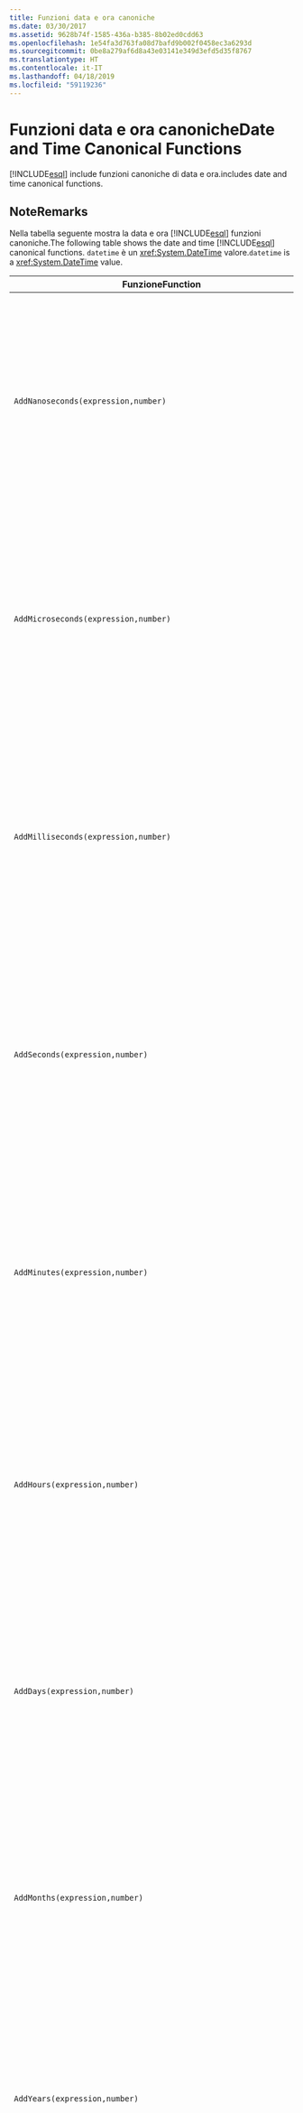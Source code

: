```yaml
---
title: Funzioni data e ora canoniche
ms.date: 03/30/2017
ms.assetid: 9628b74f-1585-436a-b385-8b02ed0cdd63
ms.openlocfilehash: 1e54fa3d763fa08d7bafd9b002f0458ec3a6293d
ms.sourcegitcommit: 0be8a279af6d8a43e03141e349d3efd5d35f8767
ms.translationtype: HT
ms.contentlocale: it-IT
ms.lasthandoff: 04/18/2019
ms.locfileid: "59119236"
---
```

# <a name="date-and-time-canonical-functions"></a><span data-ttu-id="fbb4d-102">Funzioni data e ora canoniche</span><span class="sxs-lookup"><span data-stu-id="fbb4d-102">Date and Time Canonical Functions</span></span>
[!INCLUDE[esql](../../../../../../includes/esql-md.md)] <span data-ttu-id="fbb4d-103">include funzioni canoniche di data e ora.</span><span class="sxs-lookup"><span data-stu-id="fbb4d-103">includes date and time canonical functions.</span></span>  
  
## <a name="remarks"></a><span data-ttu-id="fbb4d-104">Note</span><span class="sxs-lookup"><span data-stu-id="fbb4d-104">Remarks</span></span>  
 <span data-ttu-id="fbb4d-105">Nella tabella seguente mostra la data e ora [!INCLUDE[esql](../../../../../../includes/esql-md.md)] funzioni canoniche.</span><span class="sxs-lookup"><span data-stu-id="fbb4d-105">The following table shows the date and time [!INCLUDE[esql](../../../../../../includes/esql-md.md)] canonical functions.</span></span> <span data-ttu-id="fbb4d-106">`datetime` è un <xref:System.DateTime> valore.</span><span class="sxs-lookup"><span data-stu-id="fbb4d-106">`datetime` is a <xref:System.DateTime> value.</span></span>  
  
|<span data-ttu-id="fbb4d-107">Funzione</span><span class="sxs-lookup"><span data-stu-id="fbb4d-107">Function</span></span>|<span data-ttu-id="fbb4d-108">Descrizione</span><span class="sxs-lookup"><span data-stu-id="fbb4d-108">Description</span></span>|  
|--------------|-----------------|  
|`AddNanoseconds(expression,number)`|<span data-ttu-id="fbb4d-109">Aggiunge i nanosecondi specificati dal valore di `number` all'oggetto `expression`.</span><span class="sxs-lookup"><span data-stu-id="fbb4d-109">Adds the specified `number` of nanoseconds to the `expression`.</span></span><br /><br /> <span data-ttu-id="fbb4d-110">**Argomenti**</span><span class="sxs-lookup"><span data-stu-id="fbb4d-110">**Arguments**</span></span><br /><br /> <span data-ttu-id="fbb4d-111">`expression`: `DateTime`, `DateTimeOffset` o `Time`.</span><span class="sxs-lookup"><span data-stu-id="fbb4d-111">`expression`: `DateTime`, `DateTimeOffset`, or `Time`.</span></span><br /><br /> <span data-ttu-id="fbb4d-112">`number`: `Int32`.</span><span class="sxs-lookup"><span data-stu-id="fbb4d-112">`number`: `Int32`.</span></span><br /><br /> <span data-ttu-id="fbb4d-113">**Valore restituito**</span><span class="sxs-lookup"><span data-stu-id="fbb4d-113">**Return Value**</span></span><br /><br /> <span data-ttu-id="fbb4d-114">Tipo di `expression`.</span><span class="sxs-lookup"><span data-stu-id="fbb4d-114">The type of `expression`.</span></span>|  
|`AddMicroseconds(expression,number)`|<span data-ttu-id="fbb4d-115">Aggiunge il `number` specificato di microsecondi all'oggetto `expression`.</span><span class="sxs-lookup"><span data-stu-id="fbb4d-115">Adds the specified `number` of microseconds to the `expression`.</span></span><br /><br /> <span data-ttu-id="fbb4d-116">**Argomenti**</span><span class="sxs-lookup"><span data-stu-id="fbb4d-116">**Arguments**</span></span><br /><br /> <span data-ttu-id="fbb4d-117">`expression`: `DateTime`, `DateTimeOffset` o `Time`.</span><span class="sxs-lookup"><span data-stu-id="fbb4d-117">`expression`: `DateTime`, `DateTimeOffset`, or `Time`.</span></span><br /><br /> <span data-ttu-id="fbb4d-118">`number`: `Int32`.</span><span class="sxs-lookup"><span data-stu-id="fbb4d-118">`number`: `Int32`.</span></span><br /><br /> <span data-ttu-id="fbb4d-119">**Valore restituito**</span><span class="sxs-lookup"><span data-stu-id="fbb4d-119">**Return Value**</span></span><br /><br /> <span data-ttu-id="fbb4d-120">Tipo di `expression`.</span><span class="sxs-lookup"><span data-stu-id="fbb4d-120">The type of `expression`.</span></span>|  
|`AddMilliseconds(expression,number)`|<span data-ttu-id="fbb4d-121">Aggiunge il `number` specificato di millisecondi all'oggetto `expression`.</span><span class="sxs-lookup"><span data-stu-id="fbb4d-121">Adds the specified `number` of milliseconds to the `expression`.</span></span><br /><br /> <span data-ttu-id="fbb4d-122">**Argomenti**</span><span class="sxs-lookup"><span data-stu-id="fbb4d-122">**Arguments**</span></span><br /><br /> <span data-ttu-id="fbb4d-123">`expression`: `DateTime`, `DateTimeOffset` o `Time`.</span><span class="sxs-lookup"><span data-stu-id="fbb4d-123">`expression`: `DateTime`, `DateTimeOffset`, or `Time`.</span></span><br /><br /> <span data-ttu-id="fbb4d-124">`number`: `Int32`.</span><span class="sxs-lookup"><span data-stu-id="fbb4d-124">`number`: `Int32`.</span></span><br /><br /> <span data-ttu-id="fbb4d-125">**Valore restituito**</span><span class="sxs-lookup"><span data-stu-id="fbb4d-125">**Return Value**</span></span><br /><br /> <span data-ttu-id="fbb4d-126">Tipo di `expression`.</span><span class="sxs-lookup"><span data-stu-id="fbb4d-126">The type of `expression`.</span></span>|  
|`AddSeconds(expression,number)`|<span data-ttu-id="fbb4d-127">Aggiunge il `number` specificato di secondi all'oggetto `expression`.</span><span class="sxs-lookup"><span data-stu-id="fbb4d-127">Adds the specified `number` of seconds to the `expression`.</span></span><br /><br /> <span data-ttu-id="fbb4d-128">**Argomenti**</span><span class="sxs-lookup"><span data-stu-id="fbb4d-128">**Arguments**</span></span><br /><br /> <span data-ttu-id="fbb4d-129">`expression`: `DateTime`, `DateTimeOffset` o `Time`.</span><span class="sxs-lookup"><span data-stu-id="fbb4d-129">`expression`: `DateTime`, `DateTimeOffset`, or `Time`.</span></span><br /><br /> <span data-ttu-id="fbb4d-130">`number`: `Int32`.</span><span class="sxs-lookup"><span data-stu-id="fbb4d-130">`number`: `Int32`.</span></span><br /><br /> <span data-ttu-id="fbb4d-131">**Valore restituito**</span><span class="sxs-lookup"><span data-stu-id="fbb4d-131">**Return Value**</span></span><br /><br /> <span data-ttu-id="fbb4d-132">Tipo di `expression`.</span><span class="sxs-lookup"><span data-stu-id="fbb4d-132">The type of `expression`.</span></span>|  
|`AddMinutes(expression,number)`|<span data-ttu-id="fbb4d-133">Aggiunge il `number` specificato di minuti all'oggetto `expression`.</span><span class="sxs-lookup"><span data-stu-id="fbb4d-133">Adds the specified `number` of minutes to the `expression`.</span></span><br /><br /> <span data-ttu-id="fbb4d-134">**Argomenti**</span><span class="sxs-lookup"><span data-stu-id="fbb4d-134">**Arguments**</span></span><br /><br /> <span data-ttu-id="fbb4d-135">`expression`: `DateTime`, `DateTimeOffset` o `Time`.</span><span class="sxs-lookup"><span data-stu-id="fbb4d-135">`expression`: `DateTime`, `DateTimeOffset`, or `Time`.</span></span><br /><br /> <span data-ttu-id="fbb4d-136">`number`: `Int32`.</span><span class="sxs-lookup"><span data-stu-id="fbb4d-136">`number`: `Int32`.</span></span><br /><br /> <span data-ttu-id="fbb4d-137">**Valore restituito**</span><span class="sxs-lookup"><span data-stu-id="fbb4d-137">**Return Value**</span></span><br /><br /> <span data-ttu-id="fbb4d-138">Tipo di `expression`.</span><span class="sxs-lookup"><span data-stu-id="fbb4d-138">The type of `expression`.</span></span>|  
|`AddHours(expression,number)`|<span data-ttu-id="fbb4d-139">Aggiunge il `number` specificato di ore all'oggetto `expression`.</span><span class="sxs-lookup"><span data-stu-id="fbb4d-139">Adds the specified `number` of hours to the `expression`.</span></span><br /><br /> <span data-ttu-id="fbb4d-140">**Argomenti**</span><span class="sxs-lookup"><span data-stu-id="fbb4d-140">**Arguments**</span></span><br /><br /> <span data-ttu-id="fbb4d-141">`expression`: `DateTime`, `DateTimeOffset` o `Time`.</span><span class="sxs-lookup"><span data-stu-id="fbb4d-141">`expression`: `DateTime`, `DateTimeOffset`, or `Time`.</span></span><br /><br /> <span data-ttu-id="fbb4d-142">`number`: `Int32`.</span><span class="sxs-lookup"><span data-stu-id="fbb4d-142">`number`: `Int32`.</span></span><br /><br /> <span data-ttu-id="fbb4d-143">**Valore restituito**</span><span class="sxs-lookup"><span data-stu-id="fbb4d-143">**Return Value**</span></span><br /><br /> <span data-ttu-id="fbb4d-144">Tipo di `expression`.</span><span class="sxs-lookup"><span data-stu-id="fbb4d-144">The type of `expression`.</span></span>|  
|`AddDays(expression,number)`|<span data-ttu-id="fbb4d-145">Aggiunge il `number` specificato di giorni all'oggetto `expression`.</span><span class="sxs-lookup"><span data-stu-id="fbb4d-145">Adds the specified `number` of days to the `expression`.</span></span><br /><br /> <span data-ttu-id="fbb4d-146">**Argomenti**</span><span class="sxs-lookup"><span data-stu-id="fbb4d-146">**Arguments**</span></span><br /><br /> <span data-ttu-id="fbb4d-147">`expression`: `DateTime` o `DateTimeOffset`.</span><span class="sxs-lookup"><span data-stu-id="fbb4d-147">`expression`: `DateTime` or `DateTimeOffset`.</span></span><br /><br /> <span data-ttu-id="fbb4d-148">`number`: `Int32`.</span><span class="sxs-lookup"><span data-stu-id="fbb4d-148">`number`: `Int32`.</span></span><br /><br /> <span data-ttu-id="fbb4d-149">**Valore restituito**</span><span class="sxs-lookup"><span data-stu-id="fbb4d-149">**Return Value**</span></span><br /><br /> <span data-ttu-id="fbb4d-150">Tipo di `expression`.</span><span class="sxs-lookup"><span data-stu-id="fbb4d-150">The type of `expression`.</span></span>|  
|`AddMonths(expression,number)`|<span data-ttu-id="fbb4d-151">Aggiunge il `number` specificato di mesi all'oggetto `expression`.</span><span class="sxs-lookup"><span data-stu-id="fbb4d-151">Adds the specified `number` of months to the `expression`.</span></span><br /><br /> <span data-ttu-id="fbb4d-152">**Argomenti**</span><span class="sxs-lookup"><span data-stu-id="fbb4d-152">**Arguments**</span></span><br /><br /> <span data-ttu-id="fbb4d-153">`expression`: `DateTime` o `DateTimeOffset`.</span><span class="sxs-lookup"><span data-stu-id="fbb4d-153">`expression`: `DateTime` or `DateTimeOffset`.</span></span><br /><br /> <span data-ttu-id="fbb4d-154">`number`: `Int32`.</span><span class="sxs-lookup"><span data-stu-id="fbb4d-154">`number`: `Int32`.</span></span><br /><br /> <span data-ttu-id="fbb4d-155">**Valore restituito**</span><span class="sxs-lookup"><span data-stu-id="fbb4d-155">**Return Value**</span></span><br /><br /> <span data-ttu-id="fbb4d-156">Tipo di `expression`.</span><span class="sxs-lookup"><span data-stu-id="fbb4d-156">The type of `expression`.</span></span>|  
|`AddYears(expression,number)`|<span data-ttu-id="fbb4d-157">Aggiunge il `number` specificato di anni all'oggetto `expression`.</span><span class="sxs-lookup"><span data-stu-id="fbb4d-157">Adds the specified `number` of years to the `expression`.</span></span><br /><br /> <span data-ttu-id="fbb4d-158">**Argomenti**</span><span class="sxs-lookup"><span data-stu-id="fbb4d-158">**Arguments**</span></span><br /><br /> <span data-ttu-id="fbb4d-159">`expression`: `DateTime` o `DateTimeOffset`.</span><span class="sxs-lookup"><span data-stu-id="fbb4d-159">`expression`: `DateTime` or `DateTimeOffset`.</span></span><br /><br /> <span data-ttu-id="fbb4d-160">`number`: `Int32`.</span><span class="sxs-lookup"><span data-stu-id="fbb4d-160">`number`: `Int32`.</span></span><br /><br /> <span data-ttu-id="fbb4d-161">**Valore restituito**</span><span class="sxs-lookup"><span data-stu-id="fbb4d-161">**Return Value**</span></span><br /><br /> <span data-ttu-id="fbb4d-162">Tipo di `expression`.</span><span class="sxs-lookup"><span data-stu-id="fbb4d-162">The type of `expression`.</span></span>|  
|`CreateDateTime(year,month,day,hour,minute,second)`|<span data-ttu-id="fbb4d-163">Restituisce un nuovo valore `DateTime` come data e ora correnti del server nel fuso orario del server.</span><span class="sxs-lookup"><span data-stu-id="fbb4d-163">Returns a new `DateTime` value as the current date and time of the server in the server's time zone.</span></span><br /><br /> <span data-ttu-id="fbb4d-164">**Argomenti**</span><span class="sxs-lookup"><span data-stu-id="fbb4d-164">**Arguments**</span></span><br /><br /> <span data-ttu-id="fbb4d-165">`year`, `month`, `day`, `hour`, `minute`: `Int16` e `Int32`.</span><span class="sxs-lookup"><span data-stu-id="fbb4d-165">`year`, `month`, `day`, `hour`, `minute`: `Int16` and `Int32`.</span></span><br /><br /> <span data-ttu-id="fbb4d-166">`second`: `Double`.</span><span class="sxs-lookup"><span data-stu-id="fbb4d-166">`second`: `Double`.</span></span><br /><br /> <span data-ttu-id="fbb4d-167">**Valore restituito**</span><span class="sxs-lookup"><span data-stu-id="fbb4d-167">**Return Value**</span></span><br /><br /> <span data-ttu-id="fbb4d-168">Oggetto `DateTime`.</span><span class="sxs-lookup"><span data-stu-id="fbb4d-168">A `DateTime`.</span></span>|  
|`CreateDateTimeOffset(year,month,day,hour,minute,second,tzoffset)`|<span data-ttu-id="fbb4d-169">Restituisce un nuovo valore `DateTimeOffset` come data e ora correnti del server rispetto al fuso orario UTC.</span><span class="sxs-lookup"><span data-stu-id="fbb4d-169">Returns a new `DateTimeOffset` value as the current date and time of the server relative to the Coordinated Universal Time (UTC).</span></span><br /><br /> <span data-ttu-id="fbb4d-170">**Argomenti**</span><span class="sxs-lookup"><span data-stu-id="fbb4d-170">**Arguments**</span></span><br /><br /> <span data-ttu-id="fbb4d-171">`year`, `month`, `day`, `hour`, `minute`, `tzoffset`: `Int32`.</span><span class="sxs-lookup"><span data-stu-id="fbb4d-171">`year`, `month`, `day`, `hour`, `minute`, `tzoffset`: `Int32`.</span></span><br /><br /> <span data-ttu-id="fbb4d-172">`second`: `Double`.</span><span class="sxs-lookup"><span data-stu-id="fbb4d-172">`second`: `Double`.</span></span><br /><br /> <span data-ttu-id="fbb4d-173">**Valore restituito**</span><span class="sxs-lookup"><span data-stu-id="fbb4d-173">**Return Value**</span></span><br /><br /> <span data-ttu-id="fbb4d-174">Oggetto `DateTimeOffset`.</span><span class="sxs-lookup"><span data-stu-id="fbb4d-174">A `DateTimeOffset`.</span></span>|  
|`CreateTime(hour,minute,second)`|<span data-ttu-id="fbb4d-175">Restituisce un nuovo valore `Time` come ora corrente.</span><span class="sxs-lookup"><span data-stu-id="fbb4d-175">Returns a new `Time` value as the current time.</span></span><br /><br /> <span data-ttu-id="fbb4d-176">**Argomenti**</span><span class="sxs-lookup"><span data-stu-id="fbb4d-176">**Arguments**</span></span><br /><br /> <span data-ttu-id="fbb4d-177">`hour` e `minute`: `Int32`.</span><span class="sxs-lookup"><span data-stu-id="fbb4d-177">`hour` and `minute`: `Int32`.</span></span><br /><br /> <span data-ttu-id="fbb4d-178">`second`: `Double`.</span><span class="sxs-lookup"><span data-stu-id="fbb4d-178">`second`: `Double`.</span></span><br /><br /> <span data-ttu-id="fbb4d-179">**Valore restituito**</span><span class="sxs-lookup"><span data-stu-id="fbb4d-179">**Return Value**</span></span><br /><br /> <span data-ttu-id="fbb4d-180">Oggetto `Time`.</span><span class="sxs-lookup"><span data-stu-id="fbb4d-180">A `Time`.</span></span>|  
|`CurrentDateTime()`|<span data-ttu-id="fbb4d-181">Restituisce un valore `DateTime` come data e ora correnti del server nel fuso orario del server.</span><span class="sxs-lookup"><span data-stu-id="fbb4d-181">Returns a `DateTime` value as the current date and time of the server in the server's time zone.</span></span><br /><br /> <span data-ttu-id="fbb4d-182">**Valore restituito**</span><span class="sxs-lookup"><span data-stu-id="fbb4d-182">**Return Value**</span></span><br /><br /> <span data-ttu-id="fbb4d-183">Oggetto `DateTime`.</span><span class="sxs-lookup"><span data-stu-id="fbb4d-183">A `DateTime`.</span></span>|  
|`CurrentDateTimeOffset()`|<span data-ttu-id="fbb4d-184">Restituisce la data, l'ora e l'offset correnti come `DateTimeOffset`.</span><span class="sxs-lookup"><span data-stu-id="fbb4d-184">Returns the current date, time and offset as a `DateTimeOffset`.</span></span><br /><br /> <span data-ttu-id="fbb4d-185">**Valore restituito**</span><span class="sxs-lookup"><span data-stu-id="fbb4d-185">**Return Value**</span></span><br /><br /> <span data-ttu-id="fbb4d-186">Oggetto `DateTimeOffset`.</span><span class="sxs-lookup"><span data-stu-id="fbb4d-186">A `DateTimeOffset`.</span></span>|  
|`CurrentUtcDateTime()`|<span data-ttu-id="fbb4d-187">Restituisce un valore <xref:System.DateTime> come data e ora correnti del server nel fuso orario UTS.</span><span class="sxs-lookup"><span data-stu-id="fbb4d-187">Returns a <xref:System.DateTime> value as the current date and time of the server in the UTS time zone.</span></span><br /><br /> <span data-ttu-id="fbb4d-188">**Valore restituito**</span><span class="sxs-lookup"><span data-stu-id="fbb4d-188">**Return Value**</span></span><br /><br /> <span data-ttu-id="fbb4d-189">Oggetto `DateTime`.</span><span class="sxs-lookup"><span data-stu-id="fbb4d-189">A `DateTime`.</span></span>|  
|`Day(expression)`|<span data-ttu-id="fbb4d-190">Restituisce la parte relativa al giorno di `expression` come tipo `Int32` compreso tra 1 e 31.</span><span class="sxs-lookup"><span data-stu-id="fbb4d-190">Returns the day portion of `expression` as an `Int32` between 1 and 31.</span></span><br /><br /> <span data-ttu-id="fbb4d-191">**Argomenti**</span><span class="sxs-lookup"><span data-stu-id="fbb4d-191">**Arguments**</span></span><br /><br /> <span data-ttu-id="fbb4d-192">Tipi `DateTime` e `DateTimeOffset`.</span><span class="sxs-lookup"><span data-stu-id="fbb4d-192">A `DateTime` and `DateTimeOffset`.</span></span><br /><br /> <span data-ttu-id="fbb4d-193">**Valore restituito**</span><span class="sxs-lookup"><span data-stu-id="fbb4d-193">**Return Value**</span></span><br /><br /> <span data-ttu-id="fbb4d-194">Oggetto `Int32`.</span><span class="sxs-lookup"><span data-stu-id="fbb4d-194">An `Int32`.</span></span><br /><br /> <span data-ttu-id="fbb4d-195">**Esempio**</span><span class="sxs-lookup"><span data-stu-id="fbb4d-195">**Example**</span></span><br /><br /> `-- The following example returns 12.`<br /><br /> `Day(cast('03/12/1998' as DateTime))`|  
|`DayOfYear(expression)`|<span data-ttu-id="fbb4d-196">Restituisce la parte relativa al giorno di `expression` come `Int32` compreso tra 1 e 366, dove 366 viene restituito come l'ultimo giorno di un anno bisestile.</span><span class="sxs-lookup"><span data-stu-id="fbb4d-196">Returns the day portion of `expression` as an `Int32` between 1 and 366, where 366 is returned for the last day of a leap year.</span></span><br /><br /> <span data-ttu-id="fbb4d-197">**Argomenti**</span><span class="sxs-lookup"><span data-stu-id="fbb4d-197">**Arguments**</span></span><br /><br /> <span data-ttu-id="fbb4d-198">Tipo `DateTime` o `DateTimeOffset`.</span><span class="sxs-lookup"><span data-stu-id="fbb4d-198">A `DateTime` or `DateTimeOffset`.</span></span><br /><br /> <span data-ttu-id="fbb4d-199">**Valore restituito**</span><span class="sxs-lookup"><span data-stu-id="fbb4d-199">**Return Value**</span></span><br /><br /> <span data-ttu-id="fbb4d-200">Oggetto `Int32`.</span><span class="sxs-lookup"><span data-stu-id="fbb4d-200">An `Int32`.</span></span>|  
|`DiffNanoseconds(startExpression,endExpression)`|<span data-ttu-id="fbb4d-201">Restituisce la differenza in nanosecondi tra `startExpression` e `endExpression`.</span><span class="sxs-lookup"><span data-stu-id="fbb4d-201">Returns the difference, in nanoseconds, between `startExpression` and `endExpression`.</span></span><br /><br /> <span data-ttu-id="fbb4d-202">**Argomenti**</span><span class="sxs-lookup"><span data-stu-id="fbb4d-202">**Arguments**</span></span><br /><br /> <span data-ttu-id="fbb4d-203">`startExpression`, `endExpression`: `DateTime`, `DateTimeOffset` o `Time`.</span><span class="sxs-lookup"><span data-stu-id="fbb4d-203">`startExpression`, `endExpression`: `DateTime`, `DateTimeOffset`, or `Time`.</span></span> <span data-ttu-id="fbb4d-204">**Nota:** `startExpression` e `endExpression` deve essere dello stesso tipo.</span><span class="sxs-lookup"><span data-stu-id="fbb4d-204">**Note:**  `startExpression` and `endExpression` must be of the same type.</span></span> <br /><br /> <span data-ttu-id="fbb4d-205">**Valore restituito**</span><span class="sxs-lookup"><span data-stu-id="fbb4d-205">**Return Value**</span></span><br /><br /> <span data-ttu-id="fbb4d-206">Oggetto `Int32`.</span><span class="sxs-lookup"><span data-stu-id="fbb4d-206">An `Int32`.</span></span>|  
|`DiffMilliseconds(startExpression,endExpression)`|<span data-ttu-id="fbb4d-207">Restituisce la differenza in millisecondi tra `startExpression` e `endExpression`.</span><span class="sxs-lookup"><span data-stu-id="fbb4d-207">Returns the difference, in milliseconds, between `startExpression` and `endExpression`.</span></span><br /><br /> <span data-ttu-id="fbb4d-208">**Argomenti**</span><span class="sxs-lookup"><span data-stu-id="fbb4d-208">**Arguments**</span></span><br /><br /> <span data-ttu-id="fbb4d-209">`startExpression`, `endExpression`: `DateTime`, `DateTimeOffset` o `Time`.</span><span class="sxs-lookup"><span data-stu-id="fbb4d-209">`startExpression`, `endExpression`: `DateTime`, `DateTimeOffset`, or `Time`.</span></span> <span data-ttu-id="fbb4d-210">**Nota:** `startExpression` e `endExpression` deve essere dello stesso tipo.</span><span class="sxs-lookup"><span data-stu-id="fbb4d-210">**Note:**  `startExpression` and `endExpression` must be of the same type.</span></span> <br /><br /> <span data-ttu-id="fbb4d-211">**Valore restituito**</span><span class="sxs-lookup"><span data-stu-id="fbb4d-211">**Return Value**</span></span><br /><br /> <span data-ttu-id="fbb4d-212">Oggetto `Int32`.</span><span class="sxs-lookup"><span data-stu-id="fbb4d-212">An `Int32`.</span></span>|  
|`DiffMicroseconds(startExpression,endExpression)`|<span data-ttu-id="fbb4d-213">Restituisce la differenza in microsecondi tra `startExpression` e `endExpression`.</span><span class="sxs-lookup"><span data-stu-id="fbb4d-213">Returns the difference, in microseconds, between `startExpression` and `endExpression`.</span></span><br /><br /> <span data-ttu-id="fbb4d-214">**Argomenti**</span><span class="sxs-lookup"><span data-stu-id="fbb4d-214">**Arguments**</span></span><br /><br /> <span data-ttu-id="fbb4d-215">`startExpression`, `endExpression`: `DateTime`, `DateTimeOffset` o `Time`.</span><span class="sxs-lookup"><span data-stu-id="fbb4d-215">`startExpression`, `endExpression`: `DateTime`, `DateTimeOffset`, or `Time`.</span></span> <span data-ttu-id="fbb4d-216">**Nota:** `startExpression` e `endExpression` deve essere dello stesso tipo.</span><span class="sxs-lookup"><span data-stu-id="fbb4d-216">**Note:**  `startExpression` and `endExpression` must be of the same type.</span></span> <br /><br /> <span data-ttu-id="fbb4d-217">**Valore restituito**</span><span class="sxs-lookup"><span data-stu-id="fbb4d-217">**Return Value**</span></span><br /><br /> <span data-ttu-id="fbb4d-218">Oggetto `Int32`.</span><span class="sxs-lookup"><span data-stu-id="fbb4d-218">An `Int32`.</span></span>|  
|`DiffSeconds(startExpression,endExpression)`|<span data-ttu-id="fbb4d-219">Restituisce la differenza in secondi tra `startExpression` e `endExpression`.</span><span class="sxs-lookup"><span data-stu-id="fbb4d-219">Returns the difference, in seconds, between `startExpression` and `endExpression`.</span></span><br /><br /> <span data-ttu-id="fbb4d-220">**Argomenti**</span><span class="sxs-lookup"><span data-stu-id="fbb4d-220">**Arguments**</span></span><br /><br /> <span data-ttu-id="fbb4d-221">`startExpression`, `endExpression`: `DateTime`, `DateTimeOffset` o `Time`.</span><span class="sxs-lookup"><span data-stu-id="fbb4d-221">`startExpression`, `endExpression`: `DateTime`, `DateTimeOffset`, or `Time`.</span></span> <span data-ttu-id="fbb4d-222">**Nota:** `startExpression` e `endExpression` deve essere dello stesso tipo.</span><span class="sxs-lookup"><span data-stu-id="fbb4d-222">**Note:**  `startExpression` and `endExpression` must be of the same type.</span></span> <br /><br /> <span data-ttu-id="fbb4d-223">**Valore restituito**</span><span class="sxs-lookup"><span data-stu-id="fbb4d-223">**Return Value**</span></span><br /><br /> <span data-ttu-id="fbb4d-224">Oggetto `Int32`.</span><span class="sxs-lookup"><span data-stu-id="fbb4d-224">An `Int32`.</span></span>|  
|`DiffMinutes(startExpression,endExpression)`|<span data-ttu-id="fbb4d-225">Restituisce la differenza in minuti tra `startExpression` e `endExpression`.</span><span class="sxs-lookup"><span data-stu-id="fbb4d-225">Returns the difference, in minutes, between `startExpression` and `endExpression`.</span></span><br /><br /> <span data-ttu-id="fbb4d-226">**Argomenti**</span><span class="sxs-lookup"><span data-stu-id="fbb4d-226">**Arguments**</span></span><br /><br /> <span data-ttu-id="fbb4d-227">`startExpression`, `endExpression`: `DateTime`, `DateTimeOffset` o `Time`.</span><span class="sxs-lookup"><span data-stu-id="fbb4d-227">`startExpression`, `endExpression`: `DateTime`, `DateTimeOffset`, or `Time`.</span></span> <span data-ttu-id="fbb4d-228">**Nota:** `startExpression` e `endExpression` deve essere dello stesso tipo.</span><span class="sxs-lookup"><span data-stu-id="fbb4d-228">**Note:**  `startExpression` and `endExpression` must be of the same type.</span></span> <br /><br /> <span data-ttu-id="fbb4d-229">**Valore restituito**</span><span class="sxs-lookup"><span data-stu-id="fbb4d-229">**Return Value**</span></span><br /><br /> <span data-ttu-id="fbb4d-230">Oggetto `Int32`.</span><span class="sxs-lookup"><span data-stu-id="fbb4d-230">An `Int32`.</span></span>|  
|`DiffHours(startExpression,endExpression)`|<span data-ttu-id="fbb4d-231">Restituisce la differenza in ore tra `startExpression` e `endExpression`.</span><span class="sxs-lookup"><span data-stu-id="fbb4d-231">Returns the difference, in hours, between `startExpression` and `endExpression`.</span></span><br /><br /> <span data-ttu-id="fbb4d-232">**Argomenti**</span><span class="sxs-lookup"><span data-stu-id="fbb4d-232">**Arguments**</span></span><br /><br /> <span data-ttu-id="fbb4d-233">`startExpression`, `endExpression`: `DateTime`, `DateTimeOffset` o `Time`.</span><span class="sxs-lookup"><span data-stu-id="fbb4d-233">`startExpression`, `endExpression`: `DateTime`, `DateTimeOffset`, or `Time`.</span></span> <span data-ttu-id="fbb4d-234">**Nota:** `startExpression` e `endExpression` deve essere dello stesso tipo.</span><span class="sxs-lookup"><span data-stu-id="fbb4d-234">**Note:**  `startExpression` and `endExpression` must be of the same type.</span></span> <br /><br /> <span data-ttu-id="fbb4d-235">**Valore restituito**</span><span class="sxs-lookup"><span data-stu-id="fbb4d-235">**Return Value**</span></span><br /><br /> <span data-ttu-id="fbb4d-236">Oggetto `Int32`.</span><span class="sxs-lookup"><span data-stu-id="fbb4d-236">An `Int32`.</span></span>|  
|`DiffDays(startExpression,endExpression)`|<span data-ttu-id="fbb4d-237">Restituisce la differenza in giorni tra `startExpression` e `endExpression`.</span><span class="sxs-lookup"><span data-stu-id="fbb4d-237">Returns the difference, in days, between `startExpression` and `endExpression`.</span></span><br /><br /> <span data-ttu-id="fbb4d-238">**Argomenti**</span><span class="sxs-lookup"><span data-stu-id="fbb4d-238">**Arguments**</span></span><br /><br /> <span data-ttu-id="fbb4d-239">`startExpression`, `endExpression`: `DateTime` o `DateTimeOffset`.</span><span class="sxs-lookup"><span data-stu-id="fbb4d-239">`startExpression`, `endExpression`: `DateTime` or `DateTimeOffset`.</span></span> <span data-ttu-id="fbb4d-240">**Nota:** `startExpression` e `endExpression` deve essere dello stesso tipo.</span><span class="sxs-lookup"><span data-stu-id="fbb4d-240">**Note:**  `startExpression` and `endExpression` must be of the same type.</span></span> <br /><br /> <span data-ttu-id="fbb4d-241">**Valore restituito**</span><span class="sxs-lookup"><span data-stu-id="fbb4d-241">**Return Value**</span></span><br /><br /> <span data-ttu-id="fbb4d-242">Oggetto `Int32`.</span><span class="sxs-lookup"><span data-stu-id="fbb4d-242">An `Int32`.</span></span>|  
|`DiffMonths(startExpression,endExpression)`|<span data-ttu-id="fbb4d-243">Restituisce la differenza in mesi tra `startExpression` e `endExpression`.</span><span class="sxs-lookup"><span data-stu-id="fbb4d-243">Returns the difference, in months, between `startExpression` and `endExpression`.</span></span><br /><br /> <span data-ttu-id="fbb4d-244">**Argomenti**</span><span class="sxs-lookup"><span data-stu-id="fbb4d-244">**Arguments**</span></span><br /><br /> <span data-ttu-id="fbb4d-245">`startExpression`, `endExpression`: `DateTime` o `DateTimeOffset`.</span><span class="sxs-lookup"><span data-stu-id="fbb4d-245">`startExpression`, `endExpression`: `DateTime` or `DateTimeOffset`.</span></span> <span data-ttu-id="fbb4d-246">**Nota:** `startExpression` e `endExpression` deve essere dello stesso tipo.</span><span class="sxs-lookup"><span data-stu-id="fbb4d-246">**Note:**  `startExpression` and `endExpression` must be of the same type.</span></span> <br /><br /> <span data-ttu-id="fbb4d-247">**Valore restituito**</span><span class="sxs-lookup"><span data-stu-id="fbb4d-247">**Return Value**</span></span><br /><br /> <span data-ttu-id="fbb4d-248">Oggetto `Int32`.</span><span class="sxs-lookup"><span data-stu-id="fbb4d-248">An `Int32`.</span></span>|  
|`DiffYears(startExpression,endExpression)`|<span data-ttu-id="fbb4d-249">Restituisce la differenza in anni tra `startExpression` e `endExpression`.</span><span class="sxs-lookup"><span data-stu-id="fbb4d-249">Returns the difference, in years, between `startExpression` and `endExpression`.</span></span><br /><br /> <span data-ttu-id="fbb4d-250">**Argomenti**</span><span class="sxs-lookup"><span data-stu-id="fbb4d-250">**Arguments**</span></span><br /><br /> <span data-ttu-id="fbb4d-251">`startExpression`, `endExpression`: `DateTime` o `DateTimeOffset`.</span><span class="sxs-lookup"><span data-stu-id="fbb4d-251">`startExpression`, `endExpression`: `DateTime` or `DateTimeOffset`.</span></span> <span data-ttu-id="fbb4d-252">**Nota:** `startExpression` e `endExpression` deve essere dello stesso tipo.</span><span class="sxs-lookup"><span data-stu-id="fbb4d-252">**Note:**  `startExpression` and `endExpression` must be of the same type.</span></span> <br /><br /> <span data-ttu-id="fbb4d-253">**Valore restituito**</span><span class="sxs-lookup"><span data-stu-id="fbb4d-253">**Return Value**</span></span><br /><br /> <span data-ttu-id="fbb4d-254">Oggetto `Int32`.</span><span class="sxs-lookup"><span data-stu-id="fbb4d-254">An `Int32`.</span></span>|  
|`GetTotalOffsetMinutes(datetimeoffset)`|<span data-ttu-id="fbb4d-255">Restituisce il numero di minuti di offset di `datetimeoffset` rispetto al fuso orario GMT.</span><span class="sxs-lookup"><span data-stu-id="fbb4d-255">Returns the number of minutes that the `datetimeoffset` is offset from GMT.</span></span> <span data-ttu-id="fbb4d-256">Generalmente si tratta di un valore compreso tra +780 e -780 (+ o - 13 ore).</span><span class="sxs-lookup"><span data-stu-id="fbb4d-256">This is generally between +780 and -780 (+ or - 13 hrs).</span></span> <span data-ttu-id="fbb4d-257">**Nota:**  Questa funzione è supportata solo in SQL Server 2008.</span><span class="sxs-lookup"><span data-stu-id="fbb4d-257">**Note:**  This function is supported in SQL Server 2008 only.</span></span> <br /><br /> <span data-ttu-id="fbb4d-258">**Argomenti**</span><span class="sxs-lookup"><span data-stu-id="fbb4d-258">**Arguments**</span></span><br /><br /> <span data-ttu-id="fbb4d-259">Oggetto `DateTimeOffset`.</span><span class="sxs-lookup"><span data-stu-id="fbb4d-259">A `DateTimeOffset`.</span></span><br /><br /> <span data-ttu-id="fbb4d-260">**Valore restituito**</span><span class="sxs-lookup"><span data-stu-id="fbb4d-260">**Return Value**</span></span><br /><br /> <span data-ttu-id="fbb4d-261">Oggetto `Int32`.</span><span class="sxs-lookup"><span data-stu-id="fbb4d-261">An `Int32`.</span></span>|  
|`Hour(expression)`|<span data-ttu-id="fbb4d-262">Restituisce la parte relativa all'ora di `expression` come tipo `Int32` compreso tra 0 e 23.</span><span class="sxs-lookup"><span data-stu-id="fbb4d-262">Returns the hour portion of `expression` as an `Int32` between 0 and 23.</span></span><br /><br /> <span data-ttu-id="fbb4d-263">**Argomenti**</span><span class="sxs-lookup"><span data-stu-id="fbb4d-263">**Arguments**</span></span><br /><br /> <span data-ttu-id="fbb4d-264">Tipi `DateTime, Time` e `DateTimeOffset`.</span><span class="sxs-lookup"><span data-stu-id="fbb4d-264">A `DateTime, Time` and `DateTimeOffset`.</span></span><br /><br /> <span data-ttu-id="fbb4d-265">**Esempio**</span><span class="sxs-lookup"><span data-stu-id="fbb4d-265">**Example**</span></span><br /><br /> `-- The following example returns 22.`<br /><br /> `Hour(cast('22:35:5' as DateTime))`|  
|`Millisecond(expression)`|<span data-ttu-id="fbb4d-266">Restituisce la parte relativa ai millisecondi di `expression` come tipo `Int32` compreso tra 0 e 999.</span><span class="sxs-lookup"><span data-stu-id="fbb4d-266">Returns the milliseconds portion of `expression` as an `Int32` between 0 and 999.</span></span><br /><br /> <span data-ttu-id="fbb4d-267">**Argomenti**</span><span class="sxs-lookup"><span data-stu-id="fbb4d-267">**Arguments**</span></span><br /><br /> <span data-ttu-id="fbb4d-268">Tipi `DateTime, Time` e `DateTimeOffset`.</span><span class="sxs-lookup"><span data-stu-id="fbb4d-268">A `DateTime, Time` and `DateTimeOffset`.</span></span><br /><br /> <span data-ttu-id="fbb4d-269">**Valore restituito**</span><span class="sxs-lookup"><span data-stu-id="fbb4d-269">**Return Value**</span></span><br /><br /> <span data-ttu-id="fbb4d-270">Oggetto `Int32`.</span><span class="sxs-lookup"><span data-stu-id="fbb4d-270">An `Int32`.</span></span>|  
|`Minute(expression)`|<span data-ttu-id="fbb4d-271">Restituisce la parte relativa ai minuti di `expression` come tipo `Int32` compreso tra 0 e 59.</span><span class="sxs-lookup"><span data-stu-id="fbb4d-271">Returns the minute portion of `expression` as an `Int32` between 0 and 59.</span></span><br /><br /> <span data-ttu-id="fbb4d-272">**Argomenti**</span><span class="sxs-lookup"><span data-stu-id="fbb4d-272">**Arguments**</span></span><br /><br /> <span data-ttu-id="fbb4d-273">Tipo `DateTime, Time` o `DateTimeOffset`.</span><span class="sxs-lookup"><span data-stu-id="fbb4d-273">A `DateTime, Time` or `DateTimeOffset`.</span></span><br /><br /> <span data-ttu-id="fbb4d-274">**Valore restituito**</span><span class="sxs-lookup"><span data-stu-id="fbb4d-274">**Return Value**</span></span><br /><br /> <span data-ttu-id="fbb4d-275">Oggetto `Int32`.</span><span class="sxs-lookup"><span data-stu-id="fbb4d-275">An `Int32`.</span></span><br /><br /> <span data-ttu-id="fbb4d-276">**Esempio**</span><span class="sxs-lookup"><span data-stu-id="fbb4d-276">**Example**</span></span><br /><br /> `-- The following example returns 35`<br /><br /> `Minute(cast('22:35:5' as DateTime))`|  
|`Month(expression)`|<span data-ttu-id="fbb4d-277">Restituisce la parte relativa al mese di `expression` come tipo `Int32` compreso tra 1 e 12.</span><span class="sxs-lookup"><span data-stu-id="fbb4d-277">Returns the month portion of `expression` as an `Int32` between 1 and 12.</span></span><br /><br /> <span data-ttu-id="fbb4d-278">**Argomenti**</span><span class="sxs-lookup"><span data-stu-id="fbb4d-278">**Arguments**</span></span><br /><br /> <span data-ttu-id="fbb4d-279">Tipo `DateTime` o `DateTimeOffset`.</span><span class="sxs-lookup"><span data-stu-id="fbb4d-279">A `DateTime` or `DateTimeOffset`.</span></span><br /><br /> <span data-ttu-id="fbb4d-280">**Valore restituito**</span><span class="sxs-lookup"><span data-stu-id="fbb4d-280">**Return Value**</span></span><br /><br /> <span data-ttu-id="fbb4d-281">Oggetto `Int32`.</span><span class="sxs-lookup"><span data-stu-id="fbb4d-281">An `Int32`.</span></span><br /><br /> <span data-ttu-id="fbb4d-282">**Esempio**</span><span class="sxs-lookup"><span data-stu-id="fbb4d-282">**Example**</span></span><br /><br /> `-- The following example returns 3.`<br /><br /> `Month(cast('03/12/1998' as DateTime))`|  
|`Second(expression)`|<span data-ttu-id="fbb4d-283">Restituisce la parte relativa ai secondi di `expression` come tipo `Int32` compreso tra 0 e 59.</span><span class="sxs-lookup"><span data-stu-id="fbb4d-283">Returns the seconds portion of `expression` as an `Int32` between 0 and 59.</span></span><br /><br /> <span data-ttu-id="fbb4d-284">**Argomenti**</span><span class="sxs-lookup"><span data-stu-id="fbb4d-284">**Arguments**</span></span><br /><br /> <span data-ttu-id="fbb4d-285">Tipi `DateTime, Time` e `DateTimeOffset`.</span><span class="sxs-lookup"><span data-stu-id="fbb4d-285">A `DateTime, Time` and `DateTimeOffset`.</span></span><br /><br /> <span data-ttu-id="fbb4d-286">**Valore restituito**</span><span class="sxs-lookup"><span data-stu-id="fbb4d-286">**Return Value**</span></span><br /><br /> <span data-ttu-id="fbb4d-287">Oggetto `Int32`.</span><span class="sxs-lookup"><span data-stu-id="fbb4d-287">An `Int32`.</span></span><br /><br /> <span data-ttu-id="fbb4d-288">**Esempio**</span><span class="sxs-lookup"><span data-stu-id="fbb4d-288">**Example**</span></span><br /><br /> `-- The following example returns 5`<br /><br /> `Second(cast('22:35:5' as DateTime))`|  
|`TruncateTime(expression)`|<span data-ttu-id="fbb4d-289">Restituisce `expression`, con i valori dell'ora troncati.</span><span class="sxs-lookup"><span data-stu-id="fbb4d-289">Returns the `expression`, with the time values truncated.</span></span><br /><br /> <span data-ttu-id="fbb4d-290">**Argomenti**</span><span class="sxs-lookup"><span data-stu-id="fbb4d-290">**Arguments**</span></span><br /><br /> <span data-ttu-id="fbb4d-291">Tipo `DateTime` o `DateTimeOffset`.</span><span class="sxs-lookup"><span data-stu-id="fbb4d-291">A `DateTime` or `DateTimeOffset`.</span></span><br /><br /> <span data-ttu-id="fbb4d-292">**Valore restituito**</span><span class="sxs-lookup"><span data-stu-id="fbb4d-292">**Return Value**</span></span><br /><br /> <span data-ttu-id="fbb4d-293">Tipo di `expression`.</span><span class="sxs-lookup"><span data-stu-id="fbb4d-293">The type of `expression`.</span></span>|  
|`Year(expression)`|<span data-ttu-id="fbb4d-294">Restituisce la porzione di anno del `expression` come un `Int32` `YYYY`.</span><span class="sxs-lookup"><span data-stu-id="fbb4d-294">Returns the year portion of `expression` as an `Int32` `YYYY`.</span></span><br /><br /> <span data-ttu-id="fbb4d-295">**Argomenti**</span><span class="sxs-lookup"><span data-stu-id="fbb4d-295">**Arguments**</span></span><br /><br /> <span data-ttu-id="fbb4d-296">Tipi `DateTime` e `DateTimeOffset`.</span><span class="sxs-lookup"><span data-stu-id="fbb4d-296">A `DateTime` and `DateTimeOffset`.</span></span><br /><br /> <span data-ttu-id="fbb4d-297">**Valore restituito**</span><span class="sxs-lookup"><span data-stu-id="fbb4d-297">**Return Value**</span></span><br /><br /> <span data-ttu-id="fbb4d-298">Oggetto `Int32`.</span><span class="sxs-lookup"><span data-stu-id="fbb4d-298">An `Int32`.</span></span><br /><br /> <span data-ttu-id="fbb4d-299">**Esempio**</span><span class="sxs-lookup"><span data-stu-id="fbb4d-299">**Example**</span></span><br /><br /> `-- The following example returns 1998.`<br /><br /> `Year(cast('03/12/1998' as DateTime))`|  
  
 <span data-ttu-id="fbb4d-300">Queste funzioni restituiscono `null` se l'input è `null`.</span><span class="sxs-lookup"><span data-stu-id="fbb4d-300">These functions will return `null` if given `null` input.</span></span>  
  
 <span data-ttu-id="fbb4d-301">Una funzionalità equivalente è disponibile nel provider gestito del client Microsoft SQL.</span><span class="sxs-lookup"><span data-stu-id="fbb4d-301">Equivalent functionality is available in the Microsoft SQL Client Managed Provider.</span></span> <span data-ttu-id="fbb4d-302">Per altre informazioni, vedere [SqlClient per funzioni Entity Framework](../../../../../../docs/framework/data/adonet/ef/sqlclient-for-ef-functions.md).</span><span class="sxs-lookup"><span data-stu-id="fbb4d-302">For more information, see [SqlClient for Entity Framework Functions](../../../../../../docs/framework/data/adonet/ef/sqlclient-for-ef-functions.md).</span></span>  
  
## <a name="see-also"></a><span data-ttu-id="fbb4d-303">Vedere anche</span><span class="sxs-lookup"><span data-stu-id="fbb4d-303">See also</span></span>

- [<span data-ttu-id="fbb4d-304">Funzioni canoniche</span><span class="sxs-lookup"><span data-stu-id="fbb4d-304">Canonical Functions</span></span>](../../../../../../docs/framework/data/adonet/ef/language-reference/canonical-functions.md)
